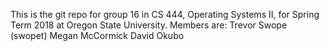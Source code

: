 This is the git repo for group 16 in CS 444, Operating Systems II, for Spring Term 2018 at Oregon State University.
Members are:
Trevor Swope (swopet)
Megan McCormick
David Okubo
